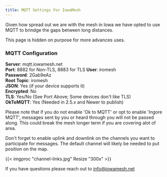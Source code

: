 ```yaml
---
title: MQTT Settings For IowaMesh
---
```


Given how spread out we are with the mesh in Iowa we have opted to use MQTT to brindge the gaps between long distances.

This page is hidden on purpose for more advances uses.

### MQTT Configuration

**Server**: mqtt.iowamesh.net  
**Port**: 8882 for Non-TLS, 8883 for TLS
**User**: iromesh  
**Password**: 2Gab9eAz  
**Root Topic**: iromesh  
**JSON**: Yes (if your device supports it)  
**Encrypted**: No  
**TLS**: Yes/No (See Port Above; Some devices don't like TLS)  
**OkToMQTT**: Yes (Needed in 2.5.x and Newer to publish)

Please note that if you do not enable 'Ok to MQTT' or opt to enable 'Ingore MQTT', messages sent by you or heard through you will not be passed along. This could break the mesh longer term if you are covering alot of area.

Don't forget to enable uplink and downlink on the channels you want to participate for messages. The default channel will likely be needed to put position on the map.

{{< imgproc "channel-links.jpg" Resize "300x" >}}

If you have questions please reach out to <info@iowamesh.net>
